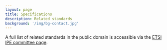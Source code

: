 ```yaml
---
layout: page
title: Specifications
description: Related standards
background: '/img/bg-contact.jpg'
---
```


A full list of related standards in the public domain is accessible via the [ETSI IPE committee page](https://www.etsi.org/committee/1424-ipe).